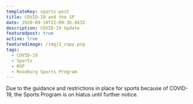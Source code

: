 ```yaml
---
templateKey: sports-post
title: COVID-19 and the SP
date: 2020-09-10T22:09:36.843Z
description: COVID-19 Update
featuredpost: true
active: true
featuredimage: /img/2_copy.png
tags:
  - COVID-19
  - Sports
  - RSP
  - Roseburg Sports Program
---
```

Due to the guidance and restrictions in place for sports because of COVID-19, the Sports Program is on hiatus until further notice.